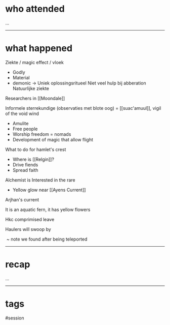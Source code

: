 # who attended

...

---
# what happened

Ziekte / magic effect / vloek
- Godly
- Material
- demonic
-> Uniek oplossingsritueel
Niet veel hulp bij abberation
Natuurlijke ziekte

Researchers in [[Moondale]]

Informele sterrekundige (observaties met blote oog) = [[suac'amuul]], vigil of the void wind
- Amulite
- Free people
- Worship freedom = nomads
- Development of magic that allow flight

What to do for hamlet's crest
- Where is [[Relgin]]?
- Drive fiends
- Spread faith

Alchemist is Interested in the rare
- Yellow glow near [[Ayens Current]]

Arjhan's current

It is an aquatic fern, it has yellow flowers

Hkc comprimised leave

Haulers will swoop by

 ~ note we found after being teleported

---
# recap

...

---
# tags

#session